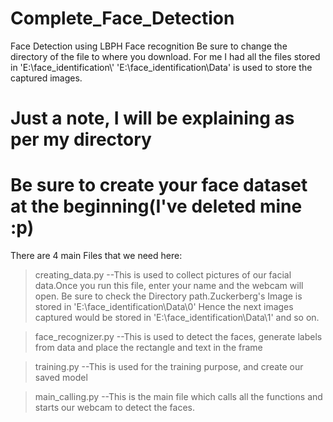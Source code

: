 # Complete_Face_Detection
Face Detection using LBPH Face recognition
Be sure to change the directory of the file to where you download.
For me I had all the files stored in 'E:\\face_identification\\'
'E:\\face_identification\\Data' is used to store the captured images.
# Just a note, I will be explaining as per my directory
# Be sure to create your face dataset at the beginning(I've deleted mine :p) 
There are 4 main Files that we need here:
>creating_data.py
  --This is used to collect pictures of our facial data.Once you run this file, enter your name and the webcam will open.
    Be sure to check the Directory path.Zuckerberg's Image  is stored in 'E:\\face_identification\\Data\\0'
    Hence the next images captured would be stored in 'E:\\face_identification\\Data\\1' and so on.
    
>face_recognizer.py
  --This is used to detect the faces, generate labels from data and place the rectangle and text in the frame
  
>training.py
  --This is used for the training purpose, and create our saved model

>main_calling.py
  --This is the main file which calls all the functions and starts our webcam to detect the faces.




